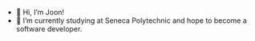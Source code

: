 - 👋 Hi, I’m Joon!
- 🌱 I’m currently studying at Seneca Polytechnic and hope to become a software developer.


<!---
joond10/joond10 is a ✨ special ✨ repository because its `README.md` (this file) appears on your GitHub profile.
You can click the Preview link to take a look at your changes.
--->
